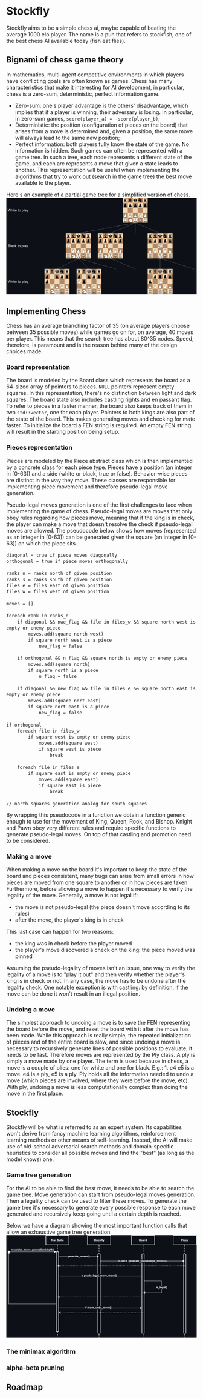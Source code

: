 # Stockfly
Stockfly aims to be a simple chess ai, maybe capable of beating the average 1000 elo player. The name is a pun that refers to stockfish, one of the best chess AI available today (fish eat flies).

## Bignami of chess game theory
In mathematics, multi-agent competitive environments in which players have conflicting goals are often known as games. Chess has many characteristics that make it interesting for AI development, 
in particular, chess is a zero-sum, deterministic, perfect information game.
- Zero-sum: one's player advantage is the others' disadvantage, which implies that if a player is winning, their adversary is losing. In particular, in zero-sum games, `score(player_a) = -score(player_b)`;
- Deterministic: the position (configuration of pieces on the board) that arises from a move is determined and, given a position, the same move will always lead to the same new position;
- Perfect information: both players fully know the state of the game. No information is hidden.
Such games can often be represented with a game tree. In such a tree, each node represents a different state of the game, and each arc represents a move that given a state leads to another. This 
representation will be useful when implementing the algorithms that try to work out (search in the game tree) the best move available to the player.

Here's an example of a partial game tree for a simplified version of chess.
![Image of a game tree](https://github.com/UdrK/stockfly/blob/master/res/readme/tree_diagram_dark_theme.png?raw=true)

## Implementing Chess

Chess has an average branching factor of 35 (on average players choose between 35 possible moves) while games go on for, on average, 40 moves per player. This means that the search tree has about 80^35 nodes.
Speed, therefore, is paramount and is the reason behind many of the design choices made. 

### Board representation

The board is modeled by the Board class which represents the board as a 64-sized array of pointers to pieces. `NULL` pointers represent empty squares. 
In this representation, there's no distinction between light and dark squares. The board state also includes castling rights and en passant flag. To refer to pieces in a faster manner, the board
also keeps track of them in two `std::vector`, one for each player. Pointers to both kings are also part of the state of the board. This makes generating moves and checking for mate faster.
To initialize the board a FEN string is required. An empty FEN string will result in the starting position being setup.

### Pieces representation

Pieces are modeled by the Piece abstract class which is then implemented by a concrete class for each piece type. Pieces have a position (an integer in [0-63]) and a side (white or black, true or false).
Behavior-wise pieces are distinct in the way they move. These classes are responsible for implementing piece movement and therefore pseudo-legal move generation.

Pseudo-legal moves generation is one of the first challenges to face when implementing the game of chess. Pseudo-legal moves are moves that only obey rules regarding how pieces move, meaning that if the king
is in check, the player can make a move that doesn't resolve the check if pseudo-legal moves are allowed. The pseudocode below shows how moves (represented as an integer in [0-63]) can be generated given the square (an integer in [0-63]) on 
which the piece sits.

```
diagonal = true if piece moves diagonally
orthogonal = true if piece moves orthogonally

ranks_n = ranks north of given position
ranks_s = ranks south of given position
files_e = files east of given position
files_w = files west of given position 

moves = []

foreach rank in ranks_n
	if diagonal && nwe_flag && file in files_w && square north west is empty or enemy piece
		moves.add(square north west)
		if square north west is a piece
			nwe_flag = false
	
	if orthogonal && n_flag && square north is empty or enemy piece
		moves.add(square north)
		if square north is a piece
			n_flag = false
	
	if diagonal && new_flag && file in files_e && square north east is empty or enemy piece
		moves.add(square nort east)
		if square nort east is a piece
			new_flag = false

if orthogonal
	foreach file in files_w
		if square west is empty or enemy piece
			moves.add(square west)
			if square west is piece
				break
	
	foreach file in files_e
		if square east is empty or enemy piece
			moves.add(square east)
			if square east is piece
				break

// north squares generation analog for south squares
```
By wrapping this pseudocode in a function we obtain a function generic enough to use for the movement of King, Queen, Rook, and Bishop.
Knight and Pawn obey very different rules and require specific functions to generate pseudo-legal moves. On top of that castling and promotion need to be considered.

### Making a move

When making a move on the board it's important to keep the state of the board and pieces consistent, many bugs can arise from small errors in how pieces are moved from one square to another or in how pieces
are taken. Furthermore, before allowing a move to happen it's necessary to verify the legality of the move. Generally, a move is not legal if:
- the move is not pseudo-legal (the piece doesn't move according to its rules)
- after the move, the player's king is in check

This last case can happen for two reasons:
- the king was in check before the player moved
- the player's move discovered a check on the king: the piece moved was pinned

Assuming the pseudo-legality of moves isn't an issue, one way to verify the legality of a move is to "play it out" and then verify whether the player's king is in check or not.
In any case, the move has to be undone after the legality check. One notable exception is with castling: by definition, if the move can be done it won't result in an illegal position.

### Undoing a move

The simplest approach to undoing a move is to save the FEN representing the board before the move, and reset the board with it after the move has been made. While this approach is really simple, 
the repeated initialization of pieces and of the entire board is slow, and since undoing a move is necessary to recursively generate lines of possible positions to evaluate, it needs to be fast.
Therefore moves are represented by the Ply class. A ply is simply a move made by one player. The term is used because in chess, a move is a couple of plies: one for white and one for black. E.g.: 1. e4 e5 is a move. e4 is a ply, e5 is a ply.
Ply holds all the information needed to undo a move (which pieces are involved, where they were before the move, etc). With ply, undoing a move is less computationally complex than doing the move in the first place.

## Stockfly

Stockfly will be what is referred to as an expert system. Its capabilities won't derive from fancy machine learning algorithms, reinforcement learning methods or other means of self-learning. Instead, the AI will make use of old-school adversarial search
methods and domain-specific heuristics to consider all possible moves and find the "best" (as long as the model knows) one.

### Game tree generation

For the AI to be able to find the best move, it needs to be able to search the game tree. Move generation can start from pseudo-legal moves generation. Then a legality check can be used to filter these moves. To generate
the game tree it's necessary to generate every possible response to each move generated and recursively keep going until a certain depth is reached.

Below we have a diagram showing the most important function calls that allow an exhaustive game tree generation.
![Game tree generation calls](https://github.com/UdrK/stockfly/blob/master/res/readme/game_tree_generation.png?raw=true)

### The minimax algorithm

### alpha-beta pruning

## Roadmap
